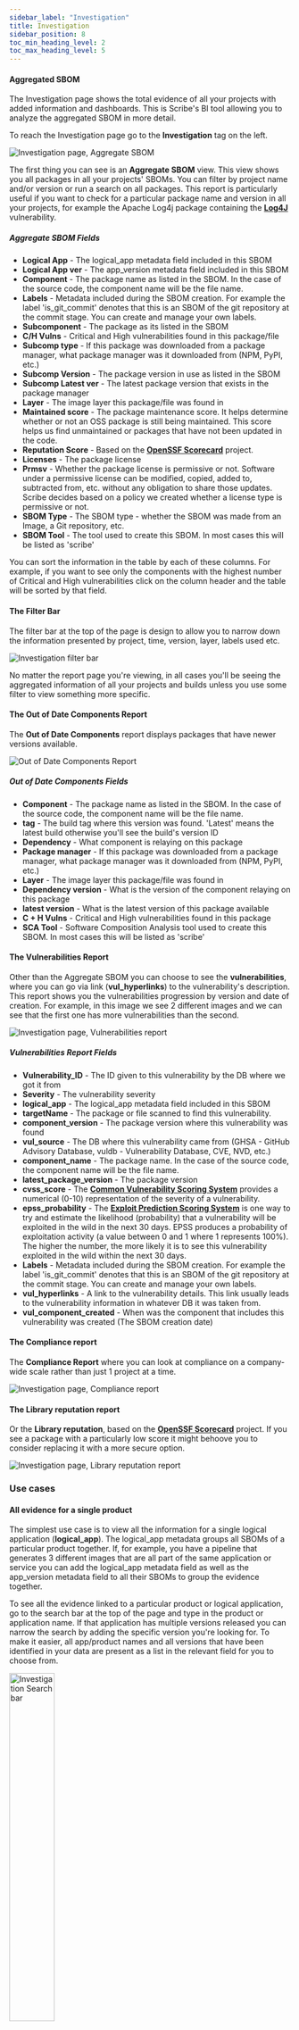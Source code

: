 ```yaml
---
sidebar_label: "Investigation"
title: Investigation
sidebar_position: 8
toc_min_heading_level: 2
toc_max_heading_level: 5
---
```


#### Aggregated SBOM

The Investigation page shows the total evidence of all your projects with added information and dashboards. This is Scribe's BI tool allowing you to analyze the aggregated SBOM in more detail.

To reach the Investigation page go to the **Investigation** tag on the left.

<img src='../../img/start/arsbom-1.jpg' alt='Investigation page, Aggregate SBOM'/>

The first thing you can see is an **Aggregate SBOM** view. This view shows you all packages in all your projects' SBOMs. You can filter by project name and/or version or run a search on all packages. This report is particularly useful if you want to check for a particular package name and version in all your projects, for example the Apache Log4j package containing the **[Log4J](https://logging.apache.org/log4j/2.x/)** vulnerability. 

##### Aggregate SBOM Fields

* **Logical App** - The logical_app metadata field included in this SBOM 
* **Logical App ver** - The app_version metadata field included in this SBOM
* **Component** - The package name as listed in the SBOM. In the case of the source code, the component name will be the file name.
* **Labels** - Metadata included during the SBOM creation. For example the label 'is_git_commit' denotes that this is an SBOM of the git repository at the commit stage. You can create and manage your own labels.
* **Subcomponent** - The package as its listed in the SBOM
* **C/H Vulns** - Critical and High vulnerabilities found in this package/file
* **Subcomp type** - If this package was downloaded from a package manager, what package manager was it downloaded from (NPM, PyPI, etc.)
* **Subcomp Version** - The package version in use as listed in the SBOM
* **Subcomp Latest ver** - The latest package version that exists in the package manager
* **Layer** - The image layer this package/file was found in
* **Maintained score** - The package maintenance score. It helps determine whether or not an OSS package is still being maintained. This score helps us find unmaintained or packages that have not been updated in the code.
* **Reputation Score** - Based on the **[OpenSSF Scorecard](https://github.com/ossf/scorecard)** project.
* **Licenses** - The package license
* **Prmsv** - Whether the package license is permissive or not. Software under a permissive license can be modified, copied, added to, subtracted from, etc. without any obligation to share those updates. Scribe decides based on a policy we created whether a license type is permissive or not.
* **SBOM Type** - The SBOM type - whether the SBOM was made from an Image, a Git repository, etc.
* **SBOM Tool** - The tool used to create this SBOM. In most cases this will be listed as 'scribe'

You can sort the information in the table by each of these columns. For example, if you want to see only the components with the highest number of Critical and High vulnerabilities click on the column header and the table will be sorted by that field.

#### The Filter Bar

The filter bar at the top of the page is design to allow you to narrow down the information presented by project, time, version, layer, labels used etc. 

<img src='../../img/start/investigation-filter-2.jpg' alt='Investigation filter bar'/>

No matter the report page you're viewing, in all cases you'll be seeing the aggregated information of all your projects and builds unless you use some filter to view something more specific.

#### The Out of Date Components Report

The **Out of Date Components** report displays packages that have newer versions available. 

<img src='../../img/start/out-of-date-components.jpg' alt='Out of Date Components Report'/>

##### Out of Date Components Fields

* **Component** - The package name as listed in the SBOM. In the case of the source code, the component name will be the file name.
* **tag** - The build tag where this version was found. 'Latest' means the latest build otherwise you'll see the build's version ID 
* **Dependency** - What component is relaying on this package
* **Package manager** - If this package was downloaded from a package manager, what package manager was it downloaded from (NPM, PyPI, etc.)
* **Layer** - The image layer this package/file was found in
* **Dependency version** - What is the version of the component relaying on this package
* **latest version** - What is the latest version of this package available
* **C + H Vulns** - Critical and High vulnerabilities found in this package
* **SCA Tool** - Software Composition Analysis tool used to create this SBOM. In most cases this will be listed as 'scribe'

#### The Vulnerabilities Report

Other than the Aggregate SBOM you can choose to see the **vulnerabilities**, where you can go via link (**vul_hyperlinks**) to the vulnerability's description. This report shows you the vulnerabilities progression by version and date of creation. For example, in this image we see 2 different images and we can see that the first one has more vulnerabilities than the second.

<img src='../../img/start/vulnerabilities-rep-start.jpg' alt='Investigation page, Vulnerabilities report'/>

##### Vulnerabilities Report Fields

* **Vulnerability_ID** - The ID given to this vulnerability by the DB where we got it from
* **Severity** - The vulnerability severity  
* **logical_app** - The logical_app metadata field included in this SBOM 
* **targetName** - The package or file scanned to find this vulnerability.
* **component_version** - The package version where this vulnerability was found
* **vul_source** - The DB where this vulnerability came from (GHSA - GitHub Advisory Database, vuldb - Vulnerability Database, CVE, NVD, etc.)
* **component_name** - The package name. In the case of the source code, the component name will be the file name.
* **latest_package_version** - The package version
* **cvss_score** - The **[Common Vulnerability Scoring System](https://www.balbix.com/insights/understanding-cvss-scores/)** provides a numerical (0-10) representation of the severity of a vulnerability. 
* **epss_probability** - The **[Exploit Prediction Scoring System](https://www.first.org/epss/faq)** is one way to try and estimate the likelihood (probability) that a vulnerability will be exploited in the wild in the next 30 days. EPSS produces a probability of exploitation activity (a value between 0 and 1 where 1 represents 100%). The higher the number, the more likely it is to see this vulnerability exploited in the wild within the next 30 days.
* **Labels** - Metadata included during the SBOM creation. For example the label 'is_git_commit' denotes that this is an SBOM of the git repository at the commit stage. You can create and manage your own labels. 
* **vul_hyperlinks** - A link to the vulnerability details. This link usually leads to the vulnerability information in whatever DB it was taken from.
* **vul_component_created** - When was the component that includes this vulnerability was created (The SBOM creation date)

#### The Compliance report

The **Compliance Report** where you can look at compliance on a company-wide scale rather than just 1 project at a time.

<img src='../../img/start/compliance-rep-start.jpg' alt='Investigation page, Compliance report'/>

#### The Library reputation report

Or the **Library reputation**, based on the **[OpenSSF Scorecard](https://github.com/ossf/scorecard)** project. If you see a package with a particularly low score it might behoove you to consider replacing it with a more secure option. 

<img src='../../img/start/library-rep-start.jpg' alt='Investigation page, Library reputation report'/>

### Use cases

#### All evidence for a single product
The simplest use case is to view all the information for a single logical application (**logical_app**). The logical_app metadata groups all SBOMs of a particular product together. If, for example, you have a pipeline that generates 3 different images that are all part of the same application or service you can add the logical_app metadata field as well as the app_version metadata field to all their SBOMs to group the evidence together. 

To see all the evidence linked to a particular product or logical application, go to the search bar at the top of the page and type in the product or application name. If that application has multiple versions released you can narrow the search by adding the specific version you're looking for. To make it easier, all app/product names and all versions that have been identified in your data are present as a list in the relevant field for you to choose from.

<img src='../../img/start/investigation-search-1.jpg' alt='Investigation Search bar' width='40%' min-width='400px'/>

Be aware that unless you added the logical_app and app_version metadata fields to the SBOMs you generated, the product name will be derived from the pipeline that created the evidence. We strongly encourage you to include that information to make it easier to search for and analyze your evidence data.

#### Check before you publish
We recommend you create a checklist to follow before you decide to publish a new version. You should check that:
* There are no **[out of date components](#the-out-of-date-components-report)** in your build or components that are no longer maintained (check the maintenance score in the **[Aggregated SBOM report](#aggregate-sbom-fields)**)
* That there are no components with too low of a **[reputation score](#the-library-reputation-report)**
* That you're aware of all High and Critical **[Vulnerabilities](#the-vulnerabilities-report)** in your build, have looked into them and have created advisories for them
* That you have not included any non permissive component licenses by mistake (in the **[Aggregated SBOM report](#aggregate-sbom-fields)**)
* That your build complies with the regulations you wish it to (like SLSA and SSDF). You can check that in the **[Compliance Report](#the-compliance-report)**



